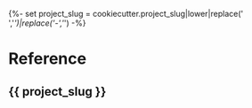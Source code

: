 {%- set project_slug = cookiecutter.project_slug|lower|replace(' ','_')|replace('-','_') -%}
# Reference

## {{ project_slug }}
